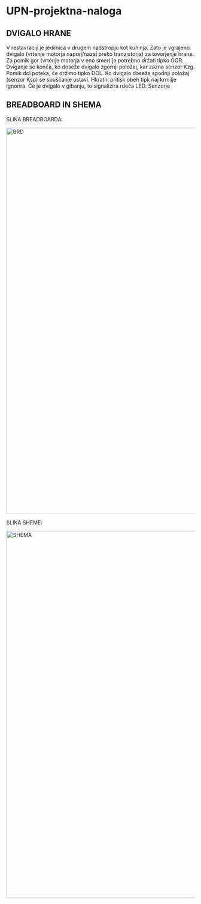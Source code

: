 # UPN-projektna-naloga
## DVIGALO HRANE

V restavraciji je jedilnica v drugem nadstropju kot kuhinja. Zato je vgrajeno dvigalo (vrtenje motorja naprej/nazaj preko tranzistorja) za tovorjenje hrane. Za pomik gor (vrtenje motorja v eno smer) je potrebno držati tipko GOR. Dviganje se konča, ko doseže dvigalo zgornji položaj, kar zazna senzor Kzg. Pomik dol poteka, če držimo tipko DOL. Ko dvigalo doseže spodnji položaj (senzor Ksp)  se spuščanje ustavi. Hkratni pritisk obeh tipk naj krmilje ignorira. Če je dvigalo v gibanju, to signalizira rdeča LED. Senzorje

## BREADBOARD IN SHEMA

SLIKA BREADBOARDA:

<img width="1029" alt="BRD" src="https://user-images.githubusercontent.com/83816742/165065481-2d10d512-d01e-4735-96c7-7cc3759c0878.png">

SLIKA SHEME:

<img width="978" alt="SHEMA" src="https://user-images.githubusercontent.com/83816742/165067349-a6158bcc-8bac-4dca-940c-920133c57714.png">

